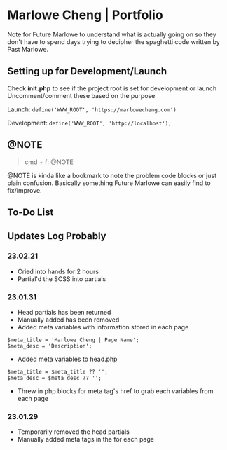 # Marlowe Cheng | Portfolio

Note for Future Marlowe to understand what is actually going on so they don't have to spend days trying to decipher the spaghetti code written by Past Marlowe.


## Setting up for Development/Launch

Check **init.php** to see if the project root is set for development or launch
Uncomment/comment these based on the purpose

Launch: `define('WWW_ROOT', 'https://marlowecheng.com')`

Development: `define('WWW_ROOT', 'http://localhost');`


## @NOTE

> cmd + f: @NOTE

@NOTE is kinda like a bookmark to note the problem code blocks or just plain confusion. Basically something Future Marlowe can easily find to fix/improve.


## To-Do List

[](https://i.imgur.com/POXY3BW.png)

## Updates Log Probably

### 23.02.21

* Cried into hands for 2 hours
* Partial'd the SCSS into partials

### 23.01.31

* Head partials has been returned
* Manually added <head> has been removed
* Added meta variables with information stored in each page
```
$meta_title = 'Marlowe Cheng | Page Name';
$meta_desc = 'Description';
```
* Added meta variables to head.php
```
$meta_title = $meta_title ?? '';
$meta_desc = $meta_desc ?? '';
```
* Threw in php blocks for meta tag's href to grab each variables from each page


### 23.01.29

* Temporarily removed the head partials
* Manually added meta tags in the <head> for each page